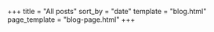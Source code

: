 +++
title = "All posts"
sort_by = "date"
template = "blog.html"
page_template = "blog-page.html"
+++
